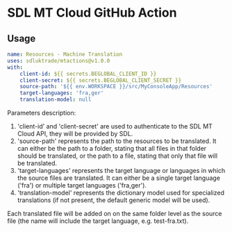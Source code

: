 # SDL MT Cloud GitHub Action

## Usage

```yaml
name: Resources - Machine Translation
uses: sdluktrade/mtactions@v1.0.0
with:
    client-id: ${{ secrets.BEGLOBAL_CLIENT_ID }}
    client-secret: ${{ secrets.BEGLOBAL_CLIENT_SECRET }}
    source-path: '${{ env.WORKSPACE }}/src/MyConsoleApp/Resources'
    target-languages: 'fra,ger'
    translation-model: null
```
Parameters description:

1. 'client-id' and 'client-secret' are used to authenticate to the SDL MT Cloud API, they will be provided by SDL.
2. 'source-path' represents the path to the resources to be translated. It can either be the path to a folder, stating that all files in that folder should be translated, or the path to a file, stating that only that file will be translated.
3. 'target-languages' represents the target language or languages in which the source files are translated. It can either be a single target language ('fra') or multiple target languages ('fra,ger').
4. 'translation-model' represents the dictionary model used for specialized translations (if not present, the default generic model will be used).

Each translated file will be added on on the same folder level as the source file (the name will include the target language, e.g. test-fra.txt).
